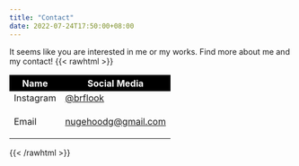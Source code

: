 ```yaml
---
title: "Contact"
date: 2022-07-24T17:50:00+08:00
---
```


It seems like you are interested in me or my works. Find more about me and my contact!
{{< rawhtml >}}

<table>
  <tr>
    <th style="background-color: black;color: white;border-color: black;">Name</th>
    <th style="background-color: black;color: white;border-color: black;">Social Media</th>
  </tr>
  <tr>
    <td>Instagram</td>
    <td><a href="https://www.instagram.com/brflook/" target="_blank">@brflook</a></td>
  </tr>
  <tr>
  <td>Email</td>
  <td><p><a href="mailto:nugehoodg@gmail.com" style="
    word-break: break-all;">nugehoodg@gmail.com</a></p></td>
  </tr>
</table>

{{< /rawhtml >}}